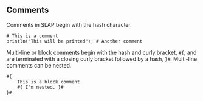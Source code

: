 ## Comments
Comments in SLAP begin with the hash character.
```
# This is a comment
println("This will be printed"); # Another comment
```
Multi-line or block comments begin with the hash and curly bracket, `#{`, and are terminated with a closing curly bracket followed by a hash, `}#`. Multi-line comments can be nested.
```
#{
    This is a block comment.
    #{ I'm nested. }#
}#
```
